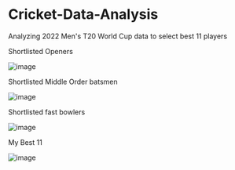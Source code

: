 # Cricket-Data-Analysis
Analyzing 2022 Men's T20 World Cup data to select best 11 players

Shortlisted Openers

![image](https://user-images.githubusercontent.com/59801625/233836388-6e5d0bd1-8c5d-49ca-90ef-86e1b5fcee3a.png)



Shortlisted Middle Order batsmen

![image](https://user-images.githubusercontent.com/59801625/233836412-1a68cc25-2be7-4816-ab95-0d8a0aaf9f29.png)



Shortlisted fast bowlers

![image](https://user-images.githubusercontent.com/59801625/233836889-449df38b-4bd4-46c5-9b65-d73718719daa.png)



My Best 11

![image](https://user-images.githubusercontent.com/59801625/233836333-f6fbf922-c99a-463a-a8d6-70da31736681.png)

